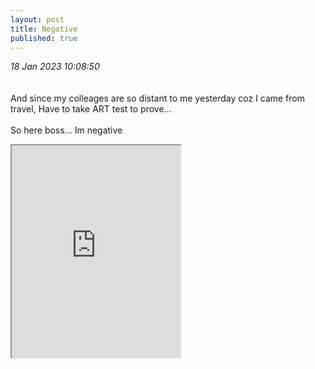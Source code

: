 ```yaml
---
layout: post
title: Negative
published: true
---
```

_18 Jan 2023 10:08:50_
<br>
<br>
<br>
And since my colleages are so distant to me yesterday coz I came from travel,
Have to take ART test to prove...
<br>
<br>
So here boss... Im negative
<br>
<iframe src="https://drive.google.com/file/d/1aYONF_WQJRps6Uz4PhQ_4Yjs0U0IvSyZ/preview" width="270" height="340" allow="autoplay"></iframe>
